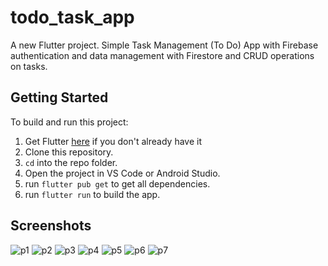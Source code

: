 # todo_task_app

A new Flutter project. Simple Task Management (To Do) App with Firebase authentication and data management with Firestore and CRUD operations on tasks.

## Getting Started
To build and run this project:

1. Get Flutter [here](https://flutter.dev) if you don't already have it
2. Clone this repository.
3. `cd` into the repo folder.
4. Open the project in VS Code or Android Studio.
5. run `flutter pub get` to get all dependencies.
6. run `flutter run` to build the app.

## Screenshots
![p1](https://github.com/iramaprajapati/todo_task_app/assets/122166121/c82ef58d-d7c5-44d1-9c1a-38fcb901ca79)
![p2](https://github.com/iramaprajapati/todo_task_app/assets/122166121/48271c18-aa00-4dda-8687-aa9367087a5d)
![p3](https://github.com/iramaprajapati/todo_task_app/assets/122166121/d0545b6e-4a4c-426d-b412-892a08238643)
![p4](https://github.com/iramaprajapati/todo_task_app/assets/122166121/6a4ab880-68d0-4584-8555-1b816cdfe16d)
![p5](https://github.com/iramaprajapati/todo_task_app/assets/122166121/e61d1346-0853-40c4-ac91-7860a681686c)
![p6](https://github.com/iramaprajapati/todo_task_app/assets/122166121/bb9ac5bd-2c6d-40cc-bc01-d93678f174ac)
![p7](https://github.com/iramaprajapati/todo_task_app/assets/122166121/332767b4-3bea-4b05-817a-f6f4d69298b3)


